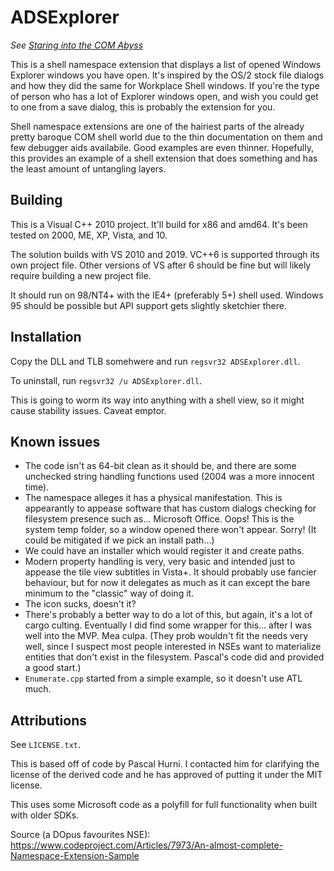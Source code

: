 # ADSExplorer

*See [Staring into the COM Abyss](https://cmpct.info/~calvin/Articles/COMAbyss/)*

This is a shell namespace extension that displays a list of opened Windows
Explorer windows you have open. It's inspired by the OS/2 stock file dialogs
and how they did the same for Workplace Shell windows. If you're the type of
person who has a lot of Explorer windows open, and wish you could get to one
from a save dialog, this is probably the extension for you.

Shell namespace extensions are one of the hairiest parts of the already pretty
baroque COM shell world due to the thin documentation on them and few debugger
aids availabile. Good examples are even thinner. Hopefully, this provides an
example of a shell extension that does something and has the least amount of
untangling layers.

## Building

This is a Visual C++ 2010 project. It'll build for x86 and amd64. It's been
tested on 2000, ME, XP, Vista, and 10.

The solution builds with VS 2010 and 2019. VC++6 is supported through its own
project file. Other versions of VS after 6 should be fine but will likely
require building a new project file.

It should run on 98/NT4+ with the IE4+ (preferably 5+) shell used. Windows 95
should be possible but API support gets slightly sketchier there.

## Installation

Copy the DLL and TLB somehwere and run `regsvr32 ADSExplorer.dll`.

To uninstall, run `regsvr32 /u ADSExplorer.dll`.

This is going to worm its way into anything with a shell view, so it might
cause stability issues. Caveat emptor.

## Known issues

* The code isn't as 64-bit clean as it should be, and there are some unchecked
  string handling functions used (2004 was a more innocent time).
* The namespace alleges it has a physical manifestation. This is appearantly
  to appease software that has custom dialogs checking for filesystem presence
  such as... Microsoft Office. Oops! This is the system temp folder, so a
  window opened there won't appear. Sorry! (It could be mitigated if we pick
  an install path...)
* We could have an installer which would register it and create paths.
* Modern property handling is very, very basic and intended just to appease
  the tile view subtitles in Vista+. It should probably use fancier behaviour,
  but for now it delegates as much as it can except the bare minimum to the
  "classic" way of doing it.
* The icon sucks, doesn't it?
* There's probably a better way to do a lot of this, but again, it's a lot of
  cargo culting. Eventually I did find some wrapper for this... after I was
  well into the MVP. Mea culpa. (They prob wouldn't fit the needs very well,
  since I suspect most people interested in NSEs want to materialize entities
  that don't exist in the filesystem. Pascal's code did and provided a good
  start.)
* `Enumerate.cpp` started from a simple example, so it doesn't use ATL much.

## Attributions

See `LICENSE.txt`.

This is based off of code by Pascal Hurni. I contacted him for clarifying the
license of the derived code and he has approved of putting it under the MIT
license.

This uses some Microsoft code as a polyfill for full functionality when built
with older SDKs.

Source (a DOpus favourites NSE):
https://www.codeproject.com/Articles/7973/An-almost-complete-Namespace-Extension-Sample
